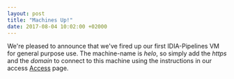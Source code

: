 ```yaml
---
layout: post
title: "Machines Up!"
date: 2017-08-04 10:02:00 +02000
---
```


We're pleased to announce that we've fired up our first IDIA-Pipelines VM for general purpose use. 
The machine-name is *helo*, so simply add the _https_ and the _domain_ to connect to this machine
using the instructions in our access [Access][access] page.


[access]: /access/
